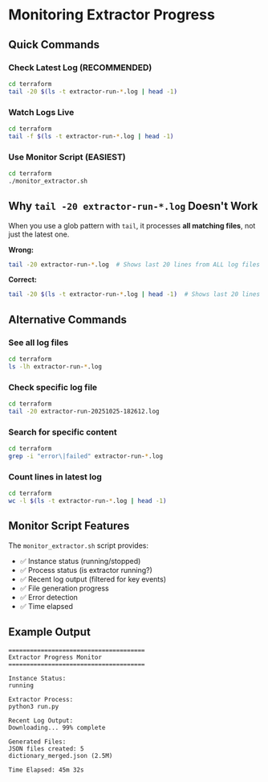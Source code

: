 # Monitoring Extractor Progress

## Quick Commands

### Check Latest Log (RECOMMENDED)
```bash
cd terraform
tail -20 $(ls -t extractor-run-*.log | head -1)
```

### Watch Logs Live
```bash
cd terraform
tail -f $(ls -t extractor-run-*.log | head -1)
```

### Use Monitor Script (EASIEST)
```bash
cd terraform
./monitor_extractor.sh
```

## Why `tail -20 extractor-run-*.log` Doesn't Work

When you use a glob pattern with `tail`, it processes **all matching files**, not just the latest one. 

**Wrong:**
```bash
tail -20 extractor-run-*.log  # Shows last 20 lines from ALL log files mixed together
```

**Correct:**
```bash
tail -20 $(ls -t extractor-run-*.log | head -1)  # Shows last 20 lines from latest file only
```

## Alternative Commands

### See all log files
```bash
cd terraform
ls -lh extractor-run-*.log
```

### Check specific log file
```bash
cd terraform
tail -20 extractor-run-20251025-182612.log
```

### Search for specific content
```bash
cd terraform
grep -i "error\|failed" extractor-run-*.log
```

### Count lines in latest log
```bash
cd terraform
wc -l $(ls -t extractor-run-*.log | head -1)
```

## Monitor Script Features

The `monitor_extractor.sh` script provides:
- ✅ Instance status (running/stopped)
- ✅ Process status (is extractor running?)
- ✅ Recent log output (filtered for key events)
- ✅ File generation progress
- ✅ Error detection
- ✅ Time elapsed

## Example Output

```
======================================
Extractor Progress Monitor
======================================

Instance Status:
running

Extractor Process:
python3 run.py

Recent Log Output:
Downloading... 99% complete

Generated Files:
JSON files created: 5
dictionary_merged.json (2.5M)

Time Elapsed: 45m 32s
```

